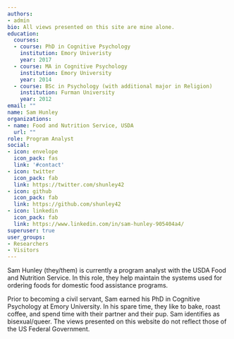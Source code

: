 ```yaml
---
authors:
- admin
bio: All views presented on this site are mine alone.
education:
  courses:
  - course: PhD in Cognitive Psychology
    institution: Emory Univeristy
    year: 2017
  - course: MA in Cognitive Psychology
    institution: Emory University
    year: 2014
  - course: BSc in Psychology (with additional major in Religion)
    institution: Furman University
    year: 2012
email: ""
name: Sam Hunley
organizations:
- name: Food and Nutrition Service, USDA
  url: ""
role: Program Analyst
social:
- icon: envelope
  icon_pack: fas
  link: '#contact'
- icon: twitter
  icon_pack: fab
  link: https://twitter.com/shunley42
- icon: github
  icon_pack: fab
  link: https://github.com/shunley42
- icon: linkedin
  icon_pack: fab
  link: https://www.linkedin.com/in/sam-hunley-905404a4/
superuser: true
user_groups:
- Researchers
- Visitors
---
```


Sam Hunley (they/them) is currently a program analyst with the USDA Food and Nutrition Service. In this role, they help maintain the systems used for ordering foods for domestic food assistance programs. 

Prior to becoming a civil servant, Sam earned his PhD in Cognitive Psychology at Emory University. In his spare time, they like to bake, roast coffee, and spend time with their partner and their pup. Sam identifies as bisexual/queer. The views presented on this website do not reflect those of the US Federal Government.
